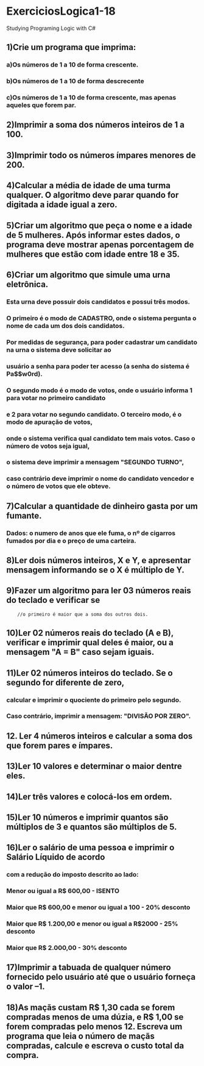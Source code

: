 # ExerciciosLogica1-18
Studying Programing Logic with C#

## 1)Crie um programa que imprima:

### a)Os números de 1 a 10 de forma crescente.
### b)Os números de 1 a 10 de forma descrecente
### c)Os números de 1 a 10 de forma crescente, mas apenas aqueles que forem par.

## 2)Imprimir a soma dos números inteiros de 1 a 100.

## 3)Imprimir todo os números ímpares menores de 200.

## 4)Calcular a média de idade de uma turma qualquer. O algoritmo deve parar quando for digitada a idade igual a zero.

## 5)Criar um algoritmo que peça o nome e a idade de 5 mulheres. Após informar estes dados, o programa deve mostrar apenas porcentagem de mulheres que estão com idade entre 18 e 35. 

## 6)Criar um algoritmo que simule uma urna eletrônica. 
### Esta urna deve possuir dois candidatos e possui três modos.
### O primeiro é o modo de CADASTRO, onde o sistema pergunta o nome de cada um dos dois candidatos.
### Por medidas de segurança, para poder cadastrar um candidato na urna o sistema deve solicitar ao
### usuário a senha para poder ter acesso (a senha do sistema é Pa$$w0rd).
### O segundo modo é o modo de votos, onde o usuário informa 1 para votar no primeiro candidato 
### e 2 para votar no segundo candidato. O terceiro modo, é o modo de apuração de votos,
### onde o sistema verifica qual candidato tem mais votos. Caso o número de votos seja igual,
### o sistema deve imprimir a mensagem "SEGUNDO TURNO",
### caso contrário deve imprimir o nome do candidato vencedor e o número de votos que ele obteve.

## 7)Calcular a quantidade de dinheiro gasta por um fumante.
### Dados: o numero de anos que ele fuma, o nº de cigarros fumados por dia e o preço de uma carteira.

## 8)Ler dois números inteiros, X e Y, e apresentar mensagem informando se o X é múltiplo de Y.

## 9)Fazer um algoritmo para ler 03 números reais do teclado e verificar se 
		//o primeiro é maior que a soma dos outros dois.
    
## 10)Ler 02 números reais do teclado (A e B), verificar e imprimir qual deles é maior, ou a mensagem "A = B" caso sejam iguais.

## 11)Ler 02 números inteiros do teclado. Se o segundo for diferente de zero, 
### calcular e imprimir o quociente do primeiro pelo segundo.
### Caso contrário, imprimir a mensagem: "DIVISÃO POR ZERO".

## 12. Ler 4 números inteiros e calcular a soma dos que forem pares e ímpares.

## 13)Ler 10 valores e determinar o maior dentre eles.

## 14)Ler três valores e colocá-los em ordem.

## 15)Ler 10 números e imprimir quantos são múltiplos de 3 e quantos são múltiplos de 5.

## 16)Ler o salário de uma pessoa e imprimir o Salário Líquido de acordo
### com a redução do imposto descrito ao lado:
### Menor ou igual a R$ 600,00 - ISENTO
### Maior que R$ 600,00 e menor ou igual a 100 - 20% desconto
### Maior que R$ 1.200,00 e menor ou igual a R$2000 - 25% desconto
### Maior que R$ 2.000,00 - 30% desconto

## 17)Imprimir a tabuada de qualquer número fornecido pelo usuário até que o usuário forneça o valor –1.

## 18)As maçãs custam R$ 1,30 cada se forem compradas menos de uma dúzia, e R$ 1,00 se forem compradas pelo menos 12. Escreva um programa que leia o número de maçãs compradas, calcule e escreva o custo total da compra. 
